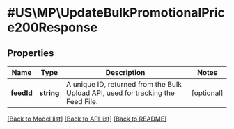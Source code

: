 # #US\MP\UpdateBulkPromotionalPrice200Response

## Properties

Name | Type | Description | Notes
------------ | ------------- | ------------- | -------------
**feedId** | **string** | A unique ID, returned from the Bulk Upload API, used for tracking the Feed File. | [optional]


[[Back to Model list]](../) [[Back to API list]](../../Api/US/MP) [[Back to README]](../../README.md)
